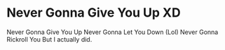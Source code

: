 # Never Gonna Give You Up XD

Never Gonna Give You Up
Never Gonna Let You Down (Lol)
Never Gonna Rickroll You
But I actually did.